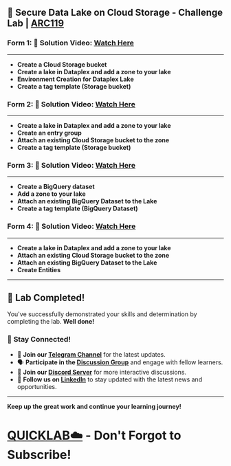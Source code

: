 


## 🚀 Secure Data Lake on Cloud Storage - Challenge Lab | [ARC119](https://www.cloudskillsboost.google/catalog_lab/6445)


### Form 1: 🔗 **Solution Video:** [Watch Here](https://www.youtube.com/watch?v=jsw5YEQEMFQ)

---


- **Create a Cloud Storage bucket**
- **Create a lake in Dataplex and add a zone to your lake**
- **Environment Creation for Dataplex Lake**
- **Create a tag template (Storage bucket)**

### Form 2: 🔗 **Solution Video:** [Watch Here](https://www.youtube.com/watch?v=jsw5YEQEMFQ)

---


- **Create a lake in Dataplex and add a zone to your lake**
- **Create an entry group**
- **Attach an existing Cloud Storage bucket to the zone**
- **Create a tag template (Storage bucket)**

### Form 3: 🔗 **Solution Video:** [Watch Here](https://youtu.be/bHXRvbXTWaQ?si=OsjjrpIFYfIK7zza)

---


- **Create a BigQuery dataset**
- **Add a zone to your lake**
- **Attach an existing BigQuery Dataset to the Lake**
- **Create a tag template (BigQuery Dataset)**

### Form 4: 🔗 **Solution Video:** [Watch Here](https://youtu.be/QPfJS9dmH-s?si=bO_IkPwu7TYWu5oU)

---


- **Create a lake in Dataplex and add a zone to your lake**
- **Attach an existing Cloud Storage bucket to the zone**
- **Attach an existing BigQuery Dataset to the Lake**
- **Create Entities**


---

## 🎉 **Lab Completed!**

You've successfully demonstrated your skills and determination by completing the lab. **Well done!**

### 🌟 **Stay Connected!**

- 🔔 **Join our [Telegram Channel](https://t.me/quiccklab)** for the latest updates.
- 🗣 **Participate in the [Discussion Group](https://t.me/Quicklabchat)** and engage with fellow learners.
- 💬 **Join our [Discord Server](https://discord.gg/7fAVf4USZn)** for more interactive discussions.
- 💼 **Follow us on [LinkedIn](https://www.linkedin.com/company/quicklab-linkedin/)** to stay updated with the latest news and opportunities.
  
---

**Keep up the great work and continue your learning journey!**

# [QUICKLAB☁️](https://www.youtube.com/@quick_lab) - Don't Forgot to Subscribe!
